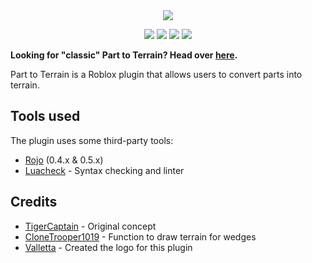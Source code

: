 <div align="center">
  <img src="https://user-images.githubusercontent.com/14226603/50402248-1828e200-0763-11e9-9b84-7e34f0bd8ef2.png">
  
  [![](https://img.shields.io/travis/com/mkargus/PartToTerrain.svg?style=flat-square)](https://travis-ci.com/mkargus/PartToTerrain)
  [![](https://img.shields.io/github/release/mkargus/PartToTerrain.svg?style=flat-square)](https://github.com/mkargus/PartToTerrain/releases)
  [![](https://img.shields.io/badge/dynamic/json.svg?label=downloads&url=https%3A%2F%2Fapi.roblox.com%2FMarketplace%2FProductInfo%3FassetId%3D261634767&query=Sales&style=flat-square)](https://www.roblox.com/library/261634767/Part-to-Terrain)
  [![](https://img.shields.io/github/license/mkargus/PartToTerrain.svg?style=flat-square)](LICENSE.txt)
</div>

**Looking for "classic" Part to Terrain? Head over [here](https://github.com/mkargus/Part-to-Terrain-Classic).**

Part to Terrain is a Roblox plugin that allows users to convert parts into terrain.

## Tools used
The plugin uses some third-party tools:
- [Rojo](https://github.com/LPGhatguy/rojo) (0.4.x & 0.5.x)
- [Luacheck](https://github.com/mpeterv/luacheck) - Syntax checking and linter

## Credits
* [TigerCaptain](https://roblox.com/users/19053090/profile) - Original concept
* [CloneTrooper1019](https://roblox.com/users/2032622/profile) - Function to draw terrain for wedges
* [Valletta](https://twitter.com/valletta__) - Created the logo for this plugin

